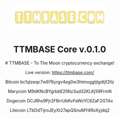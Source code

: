 
<h1 align="center"> 
<br/><br/>
<img src="https://github.com/ttmbase/ttmtrade/blob/main/static_pages/TtmBase6.png" alt="Hellar" width="300"/>
</h1>

<div align="center">
<h1 align="center">

TTMBASE Core
v.0.1.0
===========

<div align="center"># TTMBASE - To The Moon cryptocurrency exchange!

Live version: https://ttmbase.com/


Bitcoin bc1qlzeqc7w976yrgv4eg0w3htmxggtjlgdtjf2llz

Marycoin M9dKNcBYgrbbE2f4tz3ud32KLKj1i9FrmN

Dogecoin DCJRhs9Pjr2FBrrUbKvFeWcYC6ZaF2GTAx

Litecoin LTbDdTijroJEyXt27apQSnuMY4RoXyjdq2





